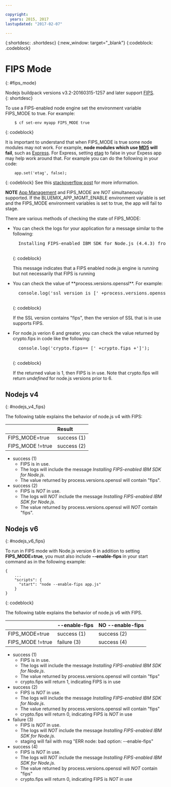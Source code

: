 ```yaml
---

copyright:
  years: 2015, 2017
lastupdated: "2017-02-07"

---
```


{:shortdesc: .shortdesc}
{:new_window: target="_blank"}
{:codeblock: .codeblock}

# FIPS Mode
{: #fips_mode}

Nodejs buildpack versions v3.2-20160315-1257 and later support [FIPS](https://en.wikipedia.org/wiki/Federal_Information_Processing_Standards).  
{: shortdesc}

To use a FIPS-enabled node engine set the environment variable FIPS_MODE to true.
For example:

```
    $ cf set-env myapp FIPS_MODE true
```
{: codeblock}

It is important to understand that when FIPS_MODE is true some node modules may not work.  For example, **node modules which use [MD5](https://en.wikipedia.org/wiki/MD5) will fail**, such as [Express](http://expressjs.com/).  For Express, setting [etag](http://expressjs.com/en/api.html) to false in your
Expess app may help work around that. For example you can do the following in your code:
```
    app.set('etag', false);
```
{: codeblock}
See this [stackoverflow post](http://stackoverflow.com/questions/15191511/disable-etag-header-in-express-node-js)
for more information.

**NOTE** [App Management](/docs/manageapps/app_mng.html) and FIPS_MODE are *NOT* simultaneously supported.  If the BLUEMIX_APP_MGMT_ENABLE environment variable is set and the FIPS_MODE environment variables is set to true, the app will fail to stage.

There are various methods of checking the state of FIPS_MODE:
<ul>
<li> You can check the logs for your application for a message similar to the following:    

  <pre>
  Installing FIPS-enabled IBM SDK for Node.js (4.4.3) from cache
  </pre>
  {: codeblock}

This message indicates that a FIPS enabled node.js engine is running but not necessarily that FIPS is running
</li>

<li> You can check the value of **process.versions.openssl**. For example:

  <pre>
  console.log('ssl version is [' +process.versions.openssl +']');
  </pre>
  {: codeblock}

If the SSL version contains "fips", then the version of SSL that is in use supports FIPS.  
</li>

<li> For node.js verion 6 and greater, you can check the value returned by crypto.fips in code like the following:

  <pre>
  console.log('crypto.fips== [' +crypto.fips +']');
  </pre>
  {: codeblock}

If the returned value is 1, then FIPS is in use. Note that crypto.fips will return *undefined* for node.js versions prior to 6.
</li>
</ul>

## Nodejs v4
{: #nodejs_v4_fips}

The following table explains the behavior of node.js v4 with FIPS:

|                 | Result        |
| :-------------- | :------------ |
|FIPS_MODE=true   |success (1)    |
|FIPS_MODE !=true |success (2)    |

* success (1)
  * FIPS is in use.
  * The logs will include the message *Installing FIPS-enabled IBM SDK for Node.js*.
  * The value returned by process.versions.openssl will contain "fips".
* success (2)
  * FIPS is *NOT* in use.
  * The logs will *NOT* include the message *Installing FIPS-enabled IBM SDK for Node.js*.
  * The value returned by process.versions.openssl will *NOT* contain "fips".

## Nodejs v6
{: #nodejs_v6_fips}

To run in FIPS mode with Node.js version 6  in addition to setting **FIPS_MODE=true**, you must also include
**--enable-fips** in your start command as in the following example:
```
{
    ...   
    "scripts": {
      "start": "node --enable-fips app.js"
    }
}
```
{: codeblock}

The following table explains the behavior of node.js v6 with FIPS.

|                 |--enable-fips  |NO --enable-fips |
| :-------------- | :------------ | :-------------- |
|FIPS_MODE=true   |success (1)    |success (2)      |
|FIPS_MODE !=true |failure (3)    |success (4)      |

* success (1)
  * FIPS is in use.
  * The logs will include the message *Installing FIPS-enabled IBM SDK for Node.js*.
  * The value returned by process.versions.openssl will contain "fips"
  * crypto.fips will return 1, indicating FIPS is in use
* success (2)
  * FIPS is *NOT* in use.
  * The logs will include the message *Installing FIPS-enabled IBM SDK for Node.js*.
  * The value returned by process.versions.openssl will contain "fips"
  * crypto.fips will return 0, indicating FIPS is *NOT* in use
* failure (3)
  * FIPS is *NOT* in use.
  * The logs will *NOT* include the message *Installing FIPS-enabled IBM SDK for Node.js*.
  * staging will fail with msg "ERR node: bad option: --enable-fips"
* success (4)
  * FIPS is *NOT* in use.
  * The logs will *NOT* include the message *Installing FIPS-enabled IBM SDK for Node.js*.
  * The value returned by process.versions.openssl will *NOT* contain "fips"
  * crypto.fips will return 0, indicating FIPS is *NOT* in use
